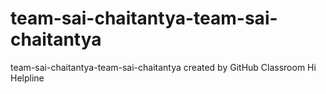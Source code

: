 # team-sai-chaitantya-team-sai-chaitantya
team-sai-chaitantya-team-sai-chaitantya created by GitHub Classroom
Hi Helpline
